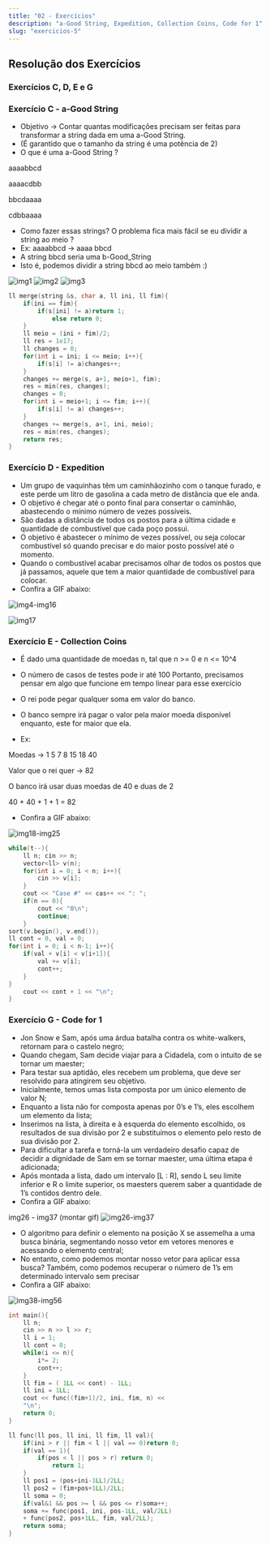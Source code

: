 ```yaml
---
title: "02 - Exercícios"
description: "a-Good String, Expedition, Collection Coins, Code for 1"
slug: "exercicios-5"
---
```

## Resolução dos Exercícios
### Exercícios C, D, E e G

### Exercício C - a-Good String
- Objetivo -> Contar quantas modificações precisam ser feitas para transformar a string dada em uma a-Good String.
- (É garantido que o tamanho da string é uma potência de 2)
- O que é uma a-Good String ?

aaaabbcd

aaaacdbb

bbcdaaaa

cdbbaaaa

- Como fazer essas strings? O problema fica mais fácil se eu dividir a string ao meio ?
- Ex: aaaabbcd -> aaaa bbcd
- A string bbcd seria uma b-Good_String
- Isto é, podemos dividir a string bbcd ao meio também :)

![img1](img1.png)
![img2](img2.png)
![img3](img3.png)

``` cpp
ll merge(string &s, char a, ll ini, ll fim){
    if(ini == fim){
        if(s[ini] != a)return 1;
            else return 0;
    }
    ll meio = (ini + fim)/2;
    ll res = 1e17;
    ll changes = 0;
    for(int i = ini; i <= meio; i++){
        if(s[i] != a)changes++;
    }
    changes += merge(s, a+1, meio+1, fim);
    res = min(res, changes);
    changes = 0;
    for(int i = meio+1; i <= fim; i++){
        if(s[i] != a) changes++;
    }
    changes += merge(s, a+1, ini, meio);
    res = min(res, changes);
    return res;
}
```

### Exercício D - Expedition
- Um grupo de vaquinhas têm um caminhãozinho com o tanque furado, e este perde um litro de gasolina a cada metro de distância que ele anda.
- O objetivo é chegar até o ponto final para consertar o caminhão, abastecendo o mínimo número de vezes possíveis.
- São dadas a distância de todos os postos para a última cidade e quantidade de combustível que cada poço possui.
- O objetivo é abastecer o mínimo de vezes possível, ou seja colocar combustível só quando precisar e do maior posto possível até o momento.
- Quando o combustível acabar precisamos olhar de todos os postos que já passamos, aquele que tem a maior quantidade de combustível para colocar.
- Confira a GIF abaixo:

![img4-img16](gif1.gif)

![img17](img17.png)

### Exercício E - Collection Coins
- É dado uma quantidade de moedas n, tal que n >= 0 e n <= 10^4
- O número de casos de testes pode ir até 100 Portanto, precisamos pensar em algo que funcione em tempo linear para esse exercício
- O rei pode pegar qualquer soma em valor do banco.
- O banco sempre irá pagar o valor pela maior moeda disponível enquanto, este for maior que ela.

- Ex:

Moedas -> 1 5 7 8 15 18 40

Valor que o rei quer -> 82

O banco irá usar duas moedas de 40 e duas de 2

40 + 40 + 1 + 1 = 82

- Confira a GIF abaixo:

![img18-img25](gif2.gif)

``` cpp
while(t--){
    ll n; cin >> n;
    vector<ll> v(n);
    for(int i = 0; i < n; i++){
        cin >> v[i];
    }
    cout << "Case #" << cas++ << ": ";
    if(n == 0){
        cout << "0\n";
        continue;
    }
sort(v.begin(), v.end());
ll cont = 0, val = 0;
for(int i = 0; i < n-1; i++){
    if(val + v[i] < v[i+1]){
        val += v[i];
        cont++;
    }
}
    cout << cont + 1 << "\n";
}
```

### Exercício G - Code for 1
- Jon Snow e Sam, após uma árdua batalha contra os white-walkers, retornam para o castelo negro;
- Quando chegam, Sam decide viajar para a Cidadela, com o intuito de se tornar um maester;
- Para testar sua aptidão, eles recebem um problema, que deve ser resolvido para atingirem seu objetivo.
- Inicialmente, temos umas lista composta por um único elemento de valor N;
- Enquanto a lista não for composta apenas por 0’s e 1’s, eles escolhem um elemento da lista;
- Inserimos na lista, à direita e à esquerda do elemento escolhido, os resultados de sua divisão por 2 e substituímos o elemento pelo resto de sua divisão por 2.
- Para dificultar a tarefa e torná-la um verdadeiro desafio capaz de decidir a dignidade de Sam em se tornar maester, uma última etapa é adicionada;
- Após montada a lista, dado um intervalo [L : R], sendo L seu limite inferior e R o limite superior, os maesters querem saber a quantidade de 1’s contidos dentro dele.
- Confira a GIF abaixo:

img26 - img37 (montar gif)
![img26-img37](gif3.gif)

- O algoritmo para definir o elemento na posição X se assemelha a uma busca binária, segmentando nosso vetor em vetores menores e acessando o elemento central;
- No entanto, como podemos montar nosso vetor para aplicar essa busca? Também, como podemos recuperar o número de 1’s em determinado intervalo sem precisar
- Confira a GIF abaixo:

![img38-img56](gif4.gif)
``` cpp
int main(){
    ll n;
    cin >> n >> l >> r;
    ll i = 1;
    ll cont = 0;
    while(i <= n){
        i*= 2;
        cont++;
    }
    ll fim = ( 1LL << cont) - 1LL;
    ll ini = 1LL;
    cout << func((fim+1)/2, ini, fim, n) <<
    "\n";
    return 0;
}

ll func(ll pos, ll ini, ll fim, ll val){
    if(ini > r || fim < l || val == 0)return 0;
    if(val == 1){
        if(pos < l || pos > r) return 0;
            return 1;
    }
    ll pos1 = (pos+ini-1LL)/2LL;
    ll pos2 = (fim+pos+1LL)/2LL;
    ll soma = 0;
    if(val&1 && pos >= l && pos <= r)soma++;
    soma += func(pos1, ini, pos-1LL, val/2LL)
    + func(pos2, pos+1LL, fim, val/2LL);
    return soma;
}
```
